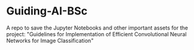 # Guiding-AI-BSc
A repo to save the Jupyter Notebooks and other important assets for the project: "Guidelines for Implementation of Efficient Convolutional Neural Networks for Image Classification"
